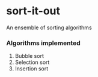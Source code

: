 # sort-it-out

An ensemble of sorting algorithms

### Algorithms implemented
1. Bubble sort
2. Selection sort
3. Insertion sort

